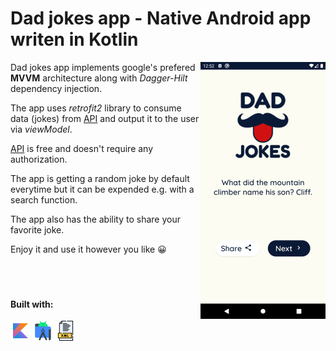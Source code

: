 # Dad jokes app - Native Android app writen in Kotlin


<img align="right" src="https://github.com/puhacinboris/puhacinboris/blob/main/images/dad_jokes.png"/>

Dad jokes app implements google's prefered **MVVM** architecture along with *Dagger-Hilt* dependency injection.

The app uses *retrofit2* library to consume data (jokes) from [API](https://icanhazdadjoke.com/) and output it to the user via *viewModel*.

[API](https://icanhazdadjoke.com/) is free and doesn't require any authorization.

The app is getting a random joke by default everytime but it can be expended e.g. with a search function.

The app also has the ability to share your favorite joke.

Enjoy it and use it however you like 😀
<br><br><br><br>
#### Built with:

![Kotlin][kotlinRef] ![Android Studio][aStudioRef] ![XML][xmlRef]


[kotlinRef]: https://github.com/puhacinboris/puhacinboris/blob/main/images/kotlin.png "Kotlin"
[aStudioRef]: https://github.com/puhacinboris/puhacinboris/blob/main/images/android-studio.png "Android Studio"
[xmlRef]: https://github.com/puhacinboris/puhacinboris/blob/main/images/xml.png "XML"
